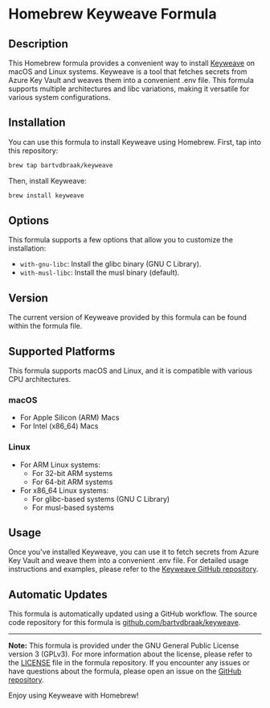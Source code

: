 # Homebrew Keyweave Formula

## Description

This Homebrew formula provides a convenient way to install [Keyweave](https://github.com/bartvdbraak/keyweave) on macOS and Linux systems. Keyweave is a tool that fetches secrets from Azure Key Vault and weaves them into a convenient .env file. This formula supports multiple architectures and libc variations, making it versatile for various system configurations.

## Installation

You can use this formula to install Keyweave using Homebrew. First, tap into this repository:

```bash
brew tap bartvdbraak/keyweave
```

Then, install Keyweave:

```bash
brew install keyweave
```

## Options

This formula supports a few options that allow you to customize the installation:

- `with-gnu-libc`: Install the glibc binary (GNU C Library).
- `with-musl-libc`: Install the musl binary (default).

## Version

The current version of Keyweave provided by this formula can be found within the formula file.

## Supported Platforms

This formula supports macOS and Linux, and it is compatible with various CPU architectures.

### macOS

- For Apple Silicon (ARM) Macs
- For Intel (x86_64) Macs

### Linux

- For ARM Linux systems:
  - For 32-bit ARM systems
  - For 64-bit ARM systems
- For x86_64 Linux systems:
  - For glibc-based systems (GNU C Library)
  - For musl-based systems

## Usage

Once you've installed Keyweave, you can use it to fetch secrets from Azure Key Vault and weave them into a convenient .env file. For detailed usage instructions and examples, please refer to the [Keyweave GitHub repository](https://github.com/bartvdbraak/keyweave).

## Automatic Updates

This formula is automatically updated using a GitHub workflow. The source code repository for this formula is [github.com/bartvdbraak/keyweave](https://github.com/bartvdbraak/keyweave).

---

**Note:** This formula is provided under the GNU General Public License version 3 (GPLv3). For more information about the license, please refer to the [LICENSE](LICENSE) file in the formula repository. If you encounter any issues or have questions about the formula, please open an issue on the [GitHub repository](https://github.com/bartvdbraak/homebrew-keyweave).

Enjoy using Keyweave with Homebrew!